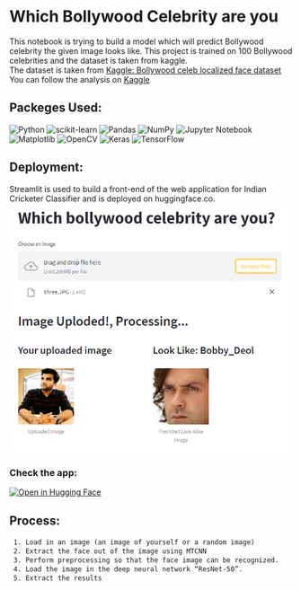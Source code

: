 # Which Bollywood Celebrity are you
This notebook is trying to build a model which will predict Bollywood celebrity the given image looks like. This project is trained on 100 Bollywood celebrities and the dataset is taken from kaggle.  
The dataset is taken from <a href="https://www.kaggle.com/datasets/sushilyadav1998/bollywood-celeb-localized-face-dataset">Kaggle: Bollywood celeb localized face dataset</a>  
You can follow the analysis on <a href="https://www.kaggle.com/code/shrikrishnaparab/which-bollywood-celebrity-are-you-using-cnn">Kaggle</a>  

## Packeges Used:
 ![Python][python] ![scikit-learn][sklearn-image] ![Pandas][Pandas-image] ![NumPy](https://img.shields.io/badge/numpy-%23013243.svg?style=for-the-badge&logo=numpy&logoColor=white) ![Jupyter Notebook][ipython-image] ![Matplotlib](https://img.shields.io/badge/Matplotlib-%23ffffff.svg?style=for-the-badge&logo=Matplotlib&logoColor=black) ![OpenCV](https://img.shields.io/badge/opencv-%23white.svg?style=for-the-badge&logo=opencv&logoColor=white) ![Keras](https://img.shields.io/badge/Keras-%23D00000.svg?style=for-the-badge&logo=Keras&logoColor=white) ![TensorFlow](https://img.shields.io/badge/TensorFlow-%23FF6F00.svg?style=for-the-badge&logo=TensorFlow&logoColor=white)
 
[python]: https://img.shields.io/badge/python-3670A0?style=for-the-badge&logo=python&logoColor=ffdd54
[sklearn-image]:https://img.shields.io/badge/scikit--learn-%23F7931E.svg?style=for-the-badge&logo=scikit-learn&logoColor=white
[Pandas-image]: https://img.shields.io/badge/pandas-%23150458.svg?style=for-the-badge&logo=pandas&logoColor=white
[ipython-image]: https://img.shields.io/badge/jupyter-%23FA0F00.svg?style=for-the-badge&logo=jupyter&logoColor=white

## Deployment:
Streamlit is used to build a front-end of the web application for Indian Cricketer Classifier and is deployed on huggingface.co.
![app](app.png)

### Check the app:
[![Open in Hugging Face](https://img.shields.io/badge/%F0%9F%A4%97%20Hugging%20Face-Spaces-blue)](https://huggingface.co/spaces/Shrikrishna/Which_Bollywood_Celebrity_Are_You)

## Process:
     1. Load in an image (an image of yourself or a random image)
     2. Extract the face out of the image using MTCNN
     3. Perform preprocessing so that the face image can be recognized.
     4. Load the image in the deep neural network “ResNet-50”.
     5. Extract the results
